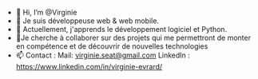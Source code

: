 - 👋 Hi, I’m @Virginie
- 👀 Je suis développeuse web & web mobile. 
- 🌱 Actuellement, j'apprends le développement logiciel et Python.
- 💞️Je cherche à collaborer sur des projets qui me permettront de monter en compétence et de découvrir de nouvelles technologies
- 📫 Contact :
Mail: virginie.seat@gmail.com 
LinkedIn : https://www.linkedin.com/in/virginie-evrard/
<!---
Virgin-ie/Virgin-ie is a ✨ special ✨ repository because its `README.md` (this file) appears on your GitHub profile.
You can click the Preview link to take a look at your changes.
--->
